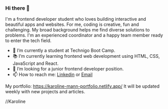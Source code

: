 ### Hi there 👋

I'm a frontend developer student who loves building interactive and beautiful apps and websites. For me, coding is creative, fun and challenging. My broad background helps me find diverse solutions to problems. I'm an experienced coordinator and a happy team member ready to enter the tech field.

- 🔭 I’m currently a student at Technigo Boot Camp.
- 📚 I’m currently learning frontend web development using HTML, CSS, JavaScript and React.
- 👯 I’m looking for a junior frontend developer position. 
- 📫 How to reach me: [Linkedin](https://www.linkedin.com/in/karoline-mann-56a2315a/) or [Email](mailto:karro_aaa@hotmail.com)


My portfolio: https://karoline-mann-portfolio.netlify.app/
It will be updated weekly with new projects and articles.

//Karoline

